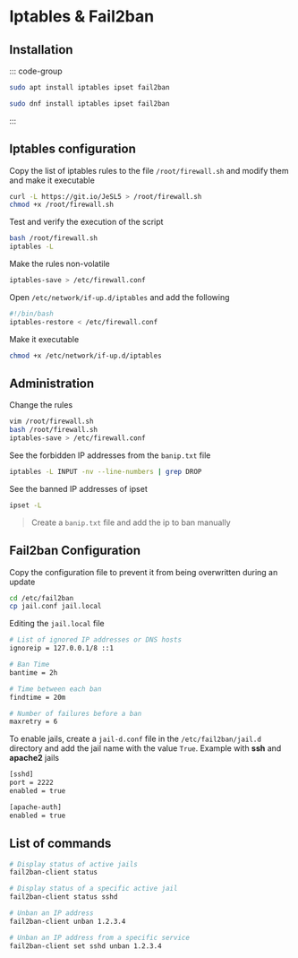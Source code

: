 # Iptables & Fail2ban

## Installation

::: code-group

```bash [Debian]
sudo apt install iptables ipset fail2ban
```

```bash [RHEL]
sudo dnf install iptables ipset fail2ban
```

:::

## Iptables configuration

Copy the list of iptables rules to the file `/root/firewall.sh` and modify them and make it executable

```bash
curl -L https://git.io/JeSL5 > /root/firewall.sh
chmod +x /root/firewall.sh
```

Test and verify the execution of the script

```bash
bash /root/firewall.sh
iptables -L
```

Make the rules non-volatile

```bash
iptables-save > /etc/firewall.conf
```

Open `/etc/network/if-up.d/iptables` and add the following

```bash
#!/bin/bash
iptables-restore < /etc/firewall.conf
```

Make it executable

```bash
chmod +x /etc/network/if-up.d/iptables
```

## Administration

Change the rules

```bash
vim /root/firewall.sh
bash /root/firewall.sh
iptables-save > /etc/firewall.conf
```

See the forbidden IP addresses from the `banip.txt` file

```bash
iptables -L INPUT -nv --line-numbers | grep DROP
```

See the banned IP addresses of ipset

```bash
ipset -L
```

> Create a `banip.txt` file and add the ip to ban manually

## Fail2ban Configuration

Copy the configuration file to prevent it from being overwritten during an update

```bash
cd /etc/fail2ban
cp jail.conf jail.local
```

Editing the `jail.local` file

```bash
# List of ignored IP addresses or DNS hosts
ignoreip = 127.0.0.1/8 ::1

# Ban Time
bantime = 2h

# Time between each ban
findtime = 20m

# Number of failures before a ban
maxretry = 6
```

To enable jails, create a `jail-d.conf` file in the `/etc/fail2ban/jail.d` directory and add the jail name with the value `True`.
Example with **ssh** and **apache2** jails

```bash
[sshd]
port = 2222
enabled = true

[apache-auth]
enabled = true
```

## List of commands

```bash
# Display status of active jails
fail2ban-client status

# Display status of a specific active jail
fail2ban-client status sshd

# Unban an IP address
fail2ban-client unban 1.2.3.4

# Unban an IP address from a specific service
fail2ban-client set sshd unban 1.2.3.4
```
